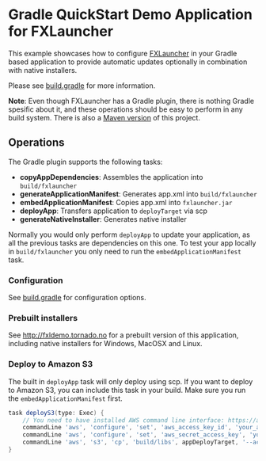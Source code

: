 # Gradle QuickStart Demo Application for FXLauncher

This example showcases how to configure [FXLauncher](https://github.com/edvin/fxlauncher) in your
Gradle based application to provide automatic updates optionally in combination with native installers.

Please see [build.gradle](/build.gradle) for more information.

**Note**: Even though FXLauncher has a Gradle plugin, there is nothing Gradle spesific about it, and these operations should be easy to perform in any build system.
	There is also a [Maven version](https://github.com/edvin/fxldemo) of this project.

## Operations

The Gradle plugin supports the following tasks:

- **copyAppDependencies**: Assembles the application into `build/fxlauncher`
- **generateApplicationManifest**: Generates app.xml into `build/fxlauncher`
- **embedApplicationManifest**: Copies app.xml into `fxlauncher.jar`
- **deployApp**: Transfers application to `deployTarget` via scp
- **generateNativeInstaller**: Generates native installer

Normally you would only perform `deployApp` to update your application, as all the previous
tasks are dependencies on this one. To test your app locally in `build/fxlauncher` you
only need to run the `embedApplicationManifest` task.

### Configuration

See [build.gradle](/build.gradle) for configuration options.

### Prebuilt installers

See http://fxldemo.tornado.no for a prebuilt version of this application, including native installers
for Windows, MacOSX and Linux.

### Deploy to Amazon S3

The built in `deployApp` task will only deploy using scp. If you want to deploy to Amazon S3, you can include this task in your build. Make sure
you run the `embedApplicationManifest` first.

```groovy
task deployS3(type: Exec) {
    // You need to have installed AWS command line interface: https://aws.amazon.com/cli/
    commandLine 'aws', 'configure', 'set', 'aws_access_key_id', 'your_access_key_id'
    commandLine 'aws', 'configure', 'set', 'aws_secret_access_key', 'your_secret_access_key'
    commandLine 'aws', 's3', 'cp', 'build/libs', appDeployTarget, '--acl', 'public-read', '--recursive', '--region', 'us-west-1'
}
```